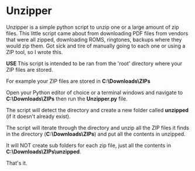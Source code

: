 # Unzipper
Unzipper is a simple python script to unzip one or a large amount of zip files. This little script came about from downloading PDF files from vendors that were all zipped, downloading ROMS, ringtones, backups where they would zip them. Got sick and tire of manually going to each one or using a ZIP tool, so I wrote this.

**USE**
This script is intended to be ran from the 'root' directory where your ZIP files are stored. 

For example your ZIP files are stored in **C:\Downloads\ZIPs**

Open your Python editor of choice or a terminal windows and navigate to **C:\Downloads\ZIPs** then run the **Unzipper.py** file.

The script will detect the directory and create a new folder called **unzipped** (if it doesn't already exist). 

The script will iterate through the directory and unzip all the ZIP files it finds in the directory (**C:\Downloads\ZIPs**) and put all the contents in unzipped.

It will NOT create sub folders for each zip file, just all the contents in **C:\Downloads\ZIPs\unzipped**.

That's it. 
